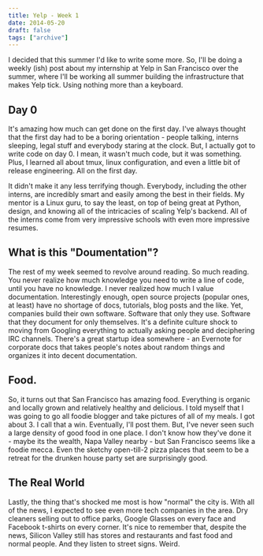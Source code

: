 ```yaml
---
title: Yelp - Week 1
date: 2014-05-20
draft: false
tags: ["archive"]
---
```


I decided that this summer I'd like to write some more. So, I'll be doing a weekly (ish) post about my internship at Yelp in San Francisco over the summer, where I'll be working all summer building the infrastructure that makes Yelp tick. Using nothing more than a keyboard.

## Day 0

It's amazing how much can get done on the first day. I've always thought that the first day had to be a boring orientation - people talking, interns sleeping, legal stuff and everybody staring at the clock. But, I actually got to write code on day 0. I mean, it wasn't much code, but it was something. Plus, I learned all about tmux, linux configuration, and even a little bit of release engineering. All on the first day.

It didn't make it any less terrifying though. Everybody, including the other interns, are incredibly smart and easily among the best in their fields. My mentor is a Linux guru, to say the least, on top of being great at Python, design, and knowing all of the intricacies of scaling Yelp's backend. All of the interns come from very impressive schools with even more impressive resumes.

## What is this "Doumentation"?

The rest of my week seemed to revolve around reading. So much reading. You never realize how much knowledge you need to write a line of code, until you have no knowledge. I never realized how much I value documentation. Interestingly enough, open source projects (popular ones, at least) have no shortage of docs, tutorials, blog posts and the like. Yet, companies build their own software. Software that only they use. Software that they document for only themselves. It's a definite culture shock to moving from Googling everything to actually asking people and deciphering IRC channels. There's a great startup idea somewhere - an Evernote for corporate docs that takes people's notes about random things and organizes it into decent documentation.

## Food.

So, it turns out that San Francisco has amazing food. Everything is organic and locally grown and relatively healthy and delicious. I told myself that I was going to go all foodie blogger and take pictures of all of my meals. I got about 3. I call that a win. Eventually, I'll post them. But, I've never seen such a large density of good food in one place. I don't know how they've done it - maybe its the wealth, Napa Valley nearby - but San Francisco seems like a foodie mecca. Even the sketchy open-till-2 pizza places that seem to be a retreat for the drunken house party set are surprisingly good.

## The Real World

Lastly, the thing that's shocked me most is how "normal" the city is. With all of the news, I expected to see even more tech companies in the area. Dry cleaners selling out to office parks, Google Glasses on every face and Facebook t-shirts on every corner. It's nice to remember that, despite the news, Silicon Valley still has stores and restaurants and fast food and normal people. And they listen to street signs. Weird.
